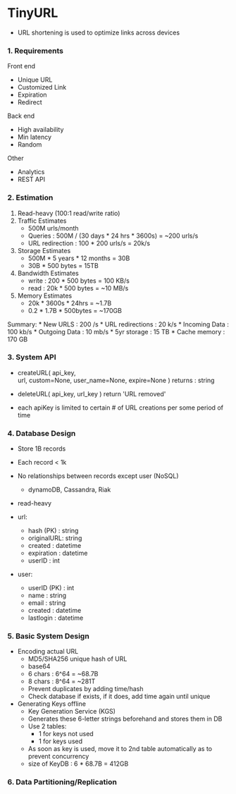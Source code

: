 # TinyURL

* URL shortening is used to optimize links across devices

### 1. Requirements
Front end
  * Unique URL
  * Customized Link
  * Expiration
  * Redirect

Back end
  * High availability
  * Min latency
  * Random

Other
  * Analytics
  * REST API

### 2. Estimation
  1. Read-heavy (100:1 read/write ratio)
  2. Traffic Estimates
      * 500M urls/month
      * Queries : 500M / (30 days * 24 hrs * 3600s) = ~200 urls/s
      * URL redirection : 100 * 200 urls/s = 20k/s
  3. Storage Estimates
      * 500M * 5 years * 12 months = 30B
      * 30B * 500 bytes = 15TB
  4. Bandwidth Estimates
      * write : 200 * 500 bytes = 100 KB/s
      * read  : 20k * 500 bytes = ~10 MB/s
  5. Memory Estimates
      * 20k * 3600s * 24hrs = ~1.7B
      * 0.2 * 1.7B * 500bytes = ~170GB

  Summary:
    * New URLS         : 200   /s
    * URL redirections : 20   k/s
    * Incoming Data    : 100 kb/s
    * Outgoing Data    : 10  mb/s
    * 5yr storage      : 15    TB
    * Cache memory     : 170   GB
    
### 3. System API
  * createURL(
      api_key,  
      url,
      custom=None,
      user_name=None,
      expire=None
    ) returns : string

  * deleteURL(
      api_key,
      url_key
    ) return 'URL removed'

  * each apiKey is limited to certain # of URL creations per some period of time

### 4. Database Design
  * Store 1B records
  * Each record < 1k
  * No relationships between records except user (NoSQL)
      - dynamoDB, Cassandra, Riak
  * read-heavy

  * url:
      - hash (PK)  : string
      - originalURL: string
      - created    : datetime
      - expiration : datetime
      - userID     : int

  * user:
      - userID (PK) : int
      - name        : string
      - email       : string
      - created     : datetime
      - lastlogin   : datetime

### 5. Basic System Design
  * Encoding actual URL
      - MD5/SHA256 unique hash of URL 
      - base64
      - 6  chars : 6^64 = ~68.7B
      - 8  chars : 8^64 = ~281T
      - Prevent duplicates by adding time/hash  
      - Check database if exists, if it does, add time again until unique
  * Generating Keys offline
      - Key Generation Service (KGS)
      - Generates these 6-letter strings beforehand and stores them in DB
      - Use 2 tables: 
          - 1 for keys not used
          - 1 for keys used
      - As soon as key is used, move it to 2nd table automatically as to prevent concurrency
      - size of KeyDB : 6 * 68.7B = 412GB

###  6. Data Partitioning/Replication



